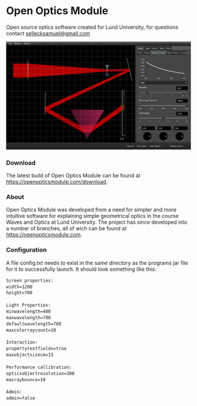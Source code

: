 # Open Optics Module

Open source optics software created for Lund University, for questions contact sellecksamuel@gmail.com

![](open_optics_module_screenshot.png)

### Download

The latest build of Open Optics Module can be found at https://openopticsmodule.com/download.
### About

Open Optics Module was developed from a need for simpler and more intuitive software for explaining simple geometrical optics in the course Waves and Optics at Lund University. The project has since developed into a number of branches, all of wich can be found at https://openopticsmodule.com.

### Configuration 
A file config.txt needs to exist in the same directory as the programs jar
file for it to successfully launch. It should look something like this:

```txt
Screen properties:
width=1200
height=700

Light Properties:
minwavelength=400
maxwavelength=700
defaultwavelength=700
maxcolorraycount=10

Interaction:
propertytextfields=true
maxobjectsizecm=15

Performance callibration:
opticsobjectresolution=300
maxraybounce=10

Admin:
admin=false
```


